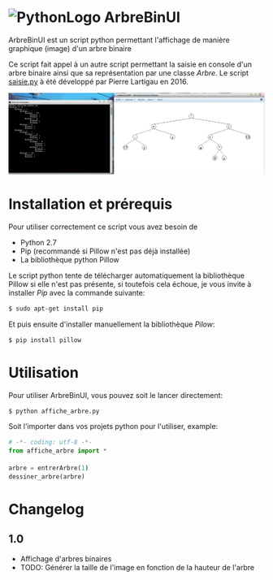 # ![PythonLogo](https://www.python.org/static/favicon.ico) ArbreBinUI

ArbreBinUI est un script python permettant l'affichage de manière graphique (image) d'un arbre binaire

Ce script fait appel à un autre script permettant la saisie en console d'un arbre binaire ainsi que sa représentation
par une classe *Arbre*. Le script [saisie.py](https://github.com/Astropilot/ArbreBinUI/blob/master/Code/saisie.py) à été développé par Pierre Lartigau en 2016.

![ScreenShot](https://github.com/Astropilot/ArbreBinUI/blob/master/Images/arbresbin.png)

# Installation et prérequis

Pour utiliser correctement ce script vous avez besoin de
*   Python 2.7
*   Pip (recommandé si Pillow n'est pas déjà installée)
*   La bibliothèque python Pillow

Le script python tente de télécharger automatiquement la bibliothèque Pillow si elle n'est pas présente,
si toutefois cela échoue, je vous invite à installer *Pip* avec la commande suivante:
```sh
$ sudo apt-get install pip
```

Et puis ensuite d'installer manuellement la bibliothèque *Pilow*:
```sh
$ pip install pillow
```

# Utilisation

Pour utiliser ArbreBinUI, vous pouvez soit le lancer directement:
```sh
$ python affiche_arbre.py
```

Soit l'importer dans vos projets python pour l'utiliser, example:
```python
# -*- coding: utf-8 -*-
from affiche_arbre import *

arbre = entrerArbre(1)
dessiner_arbre(arbre)
```

# Changelog

## 1.0 ##
*   Affichage d'arbres binaires
*   TODO: Générer la taille de l'image en fonction de la hauteur de l'arbre
